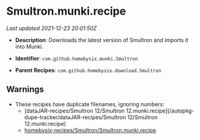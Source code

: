 # Smultron.munki.recipe

_Last updated 2021-12-23 20:01:50Z_

- **Description**: Downloads the latest version of Smultron and imports it into Munki.

- **Identifier**: `com.github.homebysix.munki.Smultron`

- **Parent Recipes**: `com.github.homebysix.download.Smultron`


## Warnings

- These recipes have duplicate filenames, ignoring numbers:
    - [dataJAR-recipes/Smultron 12/Smultron 12.munki.recipe](/autopkg-dupe-tracker/dataJAR-recipes/Smultron 12/Smultron 12.munki.recipe)
    - [homebysix-recipes/Smultron/Smultron.munki.recipe](/autopkg-dupe-tracker/homebysix-recipes/Smultron/Smultron.munki.recipe)